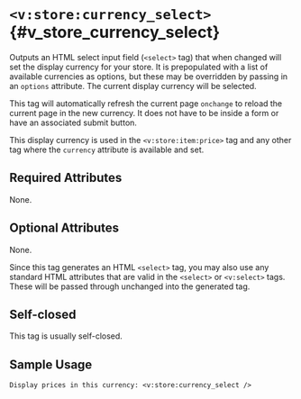 # `<v:store:currency_select>`{#v_store_currency_select}

Outputs an HTML select input field (`<select>` tag) that when changed
will set the display currency for your store. It is prepopulated with a
list of available currencies as options, but these may be overridden by
passing in an `options` attribute. The current display currency will be
selected.

This tag will automatically refresh the current page `onchange` to
reload the current page in the new currency. It does not have to be
inside a form or have an associated submit button.

This display currency is used in the `<v:store:item:price>` tag and any
other tag where the `currency` attribute is available and set.

## Required Attributes

None.

## Optional Attributes

None.

Since this tag generates an HTML `<select>` tag, you may also use any
standard HTML attributes that are valid in the `<select>` or
`<v:select>` tags. These will be passed through unchanged into the
generated tag.

## Self-closed

This tag is usually self-closed.

## Sample Usage

    Display prices in this currency: <v:store:currency_select />
